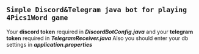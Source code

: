 ## `Simple Discord&Telegram java bot for playing 4Pics1Word game`

Your **discord token** required in **_DiscordBotConfig.java_** and your **telegram token** required in **_TelegramReceiver.java_**
Also you should enter your db settings in **_application.properties_**